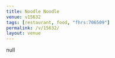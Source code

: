 ```yaml
---
title: Noodle Noodle
venue: v15632
tags: [restaurant, food, "fhrs:706509"]
permalink: /v/15632/
layout: venue
---
```

null